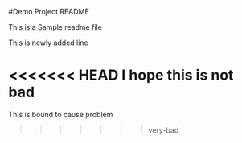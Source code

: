 #Demo Project README

This is a Sample readme file


This is newly added line

<<<<<<< HEAD
I hope this is not bad
=======
This is bound to cause problem
>>>>>>> very-bad
